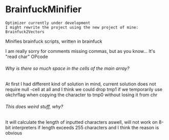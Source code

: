 # BrainfuckMinifier
    Optimizer currently under development
    I might rewrite the project using the new project of mine: Brainfuck2Vectors

Minifies brainfuck scripts, written in brainfuck

I am really sorry for comments missing commas, but as you know... It's "read char" OPcode

###### Why is there so much space in the cells of the main array?
At first I had different kind of solution in mind, current solution does not require null -cell at all and I think we could drop tmp1 if we temporarily use okchrflag when copying the character to tmp0 without losing it from chr

###### This does weird stuff, why?
It will calculate the length of inputted characters aswell, will not work on 8-bit interpreters if length exceeds 255 characters and I think the reason is obvious
